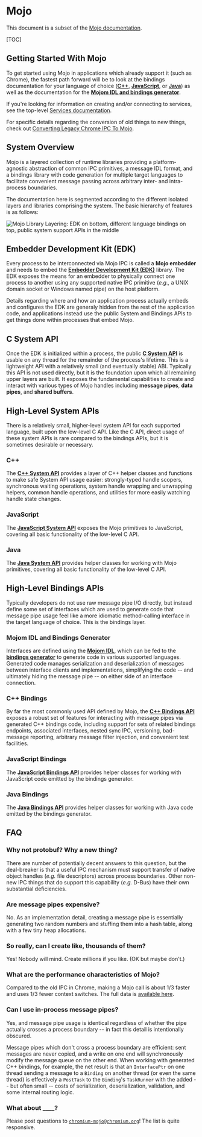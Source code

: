 # Mojo
This document is a subset of the [Mojo documentation](/mojo).

[TOC]

## Getting Started With Mojo

To get started using Mojo in applications which already support it (such as
Chrome), the fastest path forward will be to look at the bindings documentation
for your language of choice ([**C++**](#C_Bindings),
[**JavaScript**](#JavaScript-Bindings), or [**Java**](#Java-Bindings)) as well
as the documentation for the
[**Mojom IDL and bindings generator**](/mojo/public/tools/bindings).

If you're looking for information on creating and/or connecting to services, see
the top-level [Services documentation](/services).

For specific details regarding the conversion of old things to new things, check
out [Converting Legacy Chrome IPC To Mojo](/ipc).

## System Overview

Mojo is a layered collection of runtime libraries providing a platform-agnostic
abstraction of common IPC primitives, a message IDL format, and a bindings
library with code generation for multiple target languages to facilitate
convenient message passing across arbitrary inter- and intra-process boundaries.

The documentation here is segmented according to the different isolated layers
and libraries comprising the system. The basic hierarchy of features is as
follows:

![Mojo Library Layering: EDK on bottom, different language bindings on top, public system support APIs in the middle](https://docs.google.com/drawings/d/1RwhzKblXUZw-zhy_KDVobAYprYSqxZzopXTUsbwzDPw/pub?w=570&h=324)

## Embedder Development Kit (EDK)
Every process to be interconnected via Mojo IPC is called a **Mojo embedder**
and needs to embed the
[**Embedder Development Kit (EDK)**](/mojo/edk/embedder) library. The EDK
exposes the means for an embedder to physically connect one process to another
using any supported native IPC primitive (*e.g.,* a UNIX domain socket or
Windows named pipe) on the host platform.

Details regarding where and how an application process actually embeds and
configures the EDK are generaly hidden from the rest of the application code,
and applications instead use the public System and Bindings APIs to get things
done within processes that embed Mojo.

## C System API
Once the EDK is initialized within a process, the public
[**C System API**](/mojo/public/c/system) is usable on any thread for the
remainder of the process's lifetime. This is a lightweight API with a relatively
small (and eventually stable) ABI. Typically this API is not used directly, but
it is the foundation upon which all remaining upper layers are built. It exposes
the fundamental capabilities to create and interact with various types of Mojo
handles including **message pipes**, **data pipes**, and **shared buffers**.

## High-Level System APIs

There is a relatively small, higher-level system API for each supported
language, built upon the low-level C API. Like the C API, direct usage of these
system APIs is rare compared to the bindings APIs, but it is sometimes desirable
or necessary.

### C++
The [**C++ System API**](/mojo/public/cpp/system) provides a layer of
C++ helper classes and functions to make safe System API usage easier:
strongly-typed handle scopers, synchronous waiting operations, system handle
wrapping and unwrapping helpers, common handle operations, and utilities for
more easily watching handle state changes.

### JavaScript
The [**JavaScript System API**](/third_party/WebKit/Source/core/mojo) exposes
the Mojo primitives to JavaScript, covering all basic functionality of the
low-level C API.

### Java
The [**Java System API**](/mojo/public/java/system) provides helper classes for
working with Mojo primitives, covering all basic functionality of the low-level
C API.

## High-Level Bindings APIs
Typically developers do not use raw message pipe I/O directly, but instead
define some set of interfaces which are used to generate code that message pipe
usage feel like a more idiomatic method-calling interface in the target
language of choice. This is the bindings layer.

### Mojom IDL and Bindings Generator
Interfaces are defined using the [**Mojom IDL**](/mojo/public/tools/bindings),
which can be fed to the [**bindings generator**](/mojo/public/tools/bindings) to
generate code in various supported languages. Generated code manages
serialization and deserialization of messages between interface clients and
implementations, simplifying the code -- and ultimately hiding the message pipe
-- on either side of an interface connection.

### C++ Bindings
By far the most commonly used API defined by Mojo, the
[**C++ Bindings API**](/mojo/public/cpp/bindings) exposes a robust set of
features for interacting with message pipes via generated C++ bindings code,
including support for sets of related bindings endpoints, associated interfaces,
nested sync IPC, versioning, bad-message reporting, arbitrary message filter
injection, and convenient test facilities.

### JavaScript Bindings
The [**JavaScript Bindings API**](/mojo/public/js) provides helper classes
for working with JavaScript code emitted by the bindings generator.

### Java Bindings
The [**Java Bindings API**](/mojo/public/java/bindings) provides helper classes
for working with Java code emitted by the bindings generator.

## FAQ

### Why not protobuf? Why a new thing?
There are number of potentially decent answers to this question, but the
deal-breaker is that a useful IPC mechanism must support transfer of native
object handles (*e.g.* file descriptors) across process boundaries. Other
non-new IPC things that do support this capability (*e.g.* D-Bus) have their own
substantial deficiencies.

### Are message pipes expensive?
No. As an implementation detail, creating a message pipe is essentially
generating two random numbers and stuffing them into a hash table, along with a
few tiny heap allocations.

### So really, can I create like, thousands of them?
Yes! Nobody will mind. Create millions if you like. (OK but maybe don't.)

### What are the performance characteristics of Mojo?
Compared to the old IPC in Chrome, making a Mojo call is about 1/3 faster and uses
1/3 fewer context switches. The full data is [available here](https://docs.google.com/document/d/1n7qYjQ5iy8xAkQVMYGqjIy_AXu2_JJtMoAcOOupO_jQ/edit).

### Can I use in-process message pipes?
Yes, and message pipe usage is identical regardless of whether the pipe actually
crosses a process boundary -- in fact this detail is intentionally obscured.

Message pipes which don't cross a process boundary are efficient: sent messages
are never copied, and a write on one end will synchronously modify the message
queue on the other end. When working with generated C++ bindings, for example,
the net result is that an `InterfacePtr` on one thread sending a message to a
`Binding` on another thread (or even the same thread) is effectively a
`PostTask` to the `Binding`'s `TaskRunner` with the added -- but often small --
costs of serialization, deserialization, validation, and some internal routing
logic.

### What about ____?

Please post questions to
[`chromium-mojo@chromium.org`](https://groups.google.com/a/chromium.org/forum/#!forum/chromium-mojo)!
The list is quite responsive.

